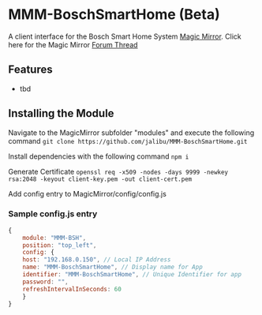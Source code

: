 # MMM-BoschSmartHome (Beta)
A client interface for the Bosch Smart Home System [Magic Mirror](https://magicmirror.builders/).
Click here for the Magic Mirror [Forum Thread](https://forum.magicmirror.builders/topic/14347/mmm-bsh-bosch-smart-home/)


## Features
- tbd

## Installing the Module
Navigate to the MagicMirror subfolder "modules" and execute the following command
`git clone https://github.com/jalibu/MMM-BoschSmartHome.git`

Install dependencies with the following command
`npm i`

Generate Certificate
`openssl req -x509 -nodes -days 9999 -newkey rsa:2048 -keyout client-key.pem -out client-cert.pem`

Add config entry to MagicMirror/config/config.js

### Sample config.js entry
```javascript
{
	module: "MMM-BSH",
	position: "top_left",
	config: {
    host: "192.168.0.150", // Local IP Address
    name: "MMM-BoschSmartHome", // Display name for App
    identifier: "MMM-BoschSmartHome", // Unique Identifier for app
    password: "",
    refreshIntervalInSeconds: 60
	}
}
```
